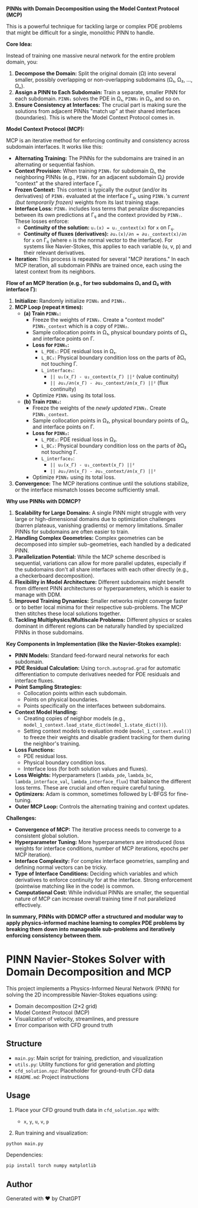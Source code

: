 **PINNs with Domain Decomposition using the Model Context Protocol (MCP)** 

This is a powerful technique for tackling large or complex PDE problems that might be difficult for a single, monolithic PINN to handle.

**Core Idea:**

Instead of training one massive neural network for the entire problem domain, you:

1.  **Decompose the Domain:** Split the original domain (Ω) into several smaller, possibly overlapping or non-overlapping subdomains (Ω₁, Ω₂, ..., Ωₙ).
2.  **Assign a PINN to Each Subdomain:** Train a separate, smaller PINN for each subdomain. `PINN₁` solves the PDE in Ω₁, `PINN₂` in Ω₂, and so on.
3.  **Ensure Consistency at Interfaces:** The crucial part is making sure the solutions from adjacent PINNs "match up" at their shared interfaces (boundaries). This is where the Model Context Protocol comes in.

**Model Context Protocol (MCP):**

MCP is an iterative method for enforcing continuity and consistency across subdomain interfaces. It works like this:

*   **Alternating Training:** The PINNs for the subdomains are trained in an alternating or sequential fashion.
*   **Context Provision:** When training `PINNᵢ` for subdomain Ωᵢ, the neighboring PINNs (e.g., `PINNⱼ` for an adjacent subdomain Ωⱼ) provide "context" at the shared interface Γᵢⱼ.
*   **Frozen Context:** This context is typically the *output* (and/or its derivatives) of `PINNⱼ` evaluated at the interface Γᵢⱼ, using `PINNⱼ`'s *current (but temporarily frozen)* weights from its last training stage.
*   **Interface Loss:** `PINNᵢ` includes loss terms that penalize discrepancies between its own predictions at Γᵢⱼ and the context provided by `PINNⱼ`. These losses enforce:
    *   **Continuity of the solution:** `uᵢ(x) = uⱼ_context(x)` for `x` on Γᵢⱼ.
    *   **Continuity of fluxes (derivatives):** `∂uᵢ(x)/∂n = ∂uⱼ_context(x)/∂n` for `x` on Γᵢⱼ (where `n` is the normal vector to the interface). For systems like Navier-Stokes, this applies to each variable (u, v, p) and their relevant derivatives.
*   **Iteration:** This process is repeated for several "MCP iterations." In each MCP iteration, all subdomain PINNs are trained once, each using the latest context from its neighbors.

**Flow of an MCP Iteration (e.g., for two subdomains Ω₁ and Ω₂ with interface Γ):**

1.  **Initialize:** Randomly initialize `PINN₁` and `PINN₂`.
2.  **MCP Loop (repeat `M` times):**
    *   **(a) Train `PINN₁`:**
        *   Freeze the weights of `PINN₂`. Create a "context model" `PINN₂_context` which is a copy of `PINN₂`.
        *   Sample collocation points in Ω₁, physical boundary points of Ω₁, and interface points on Γ.
        *   **Loss for `PINN₁`:**
            *   `L_PDE₁`: PDE residual loss in Ω₁.
            *   `L_BC₁`: Physical boundary condition loss on the parts of ∂Ω₁ not touching Γ.
            *   `L_interface₁`:
                *   `|| u₁(x_Γ) - u₂_context(x_Γ) ||²` (value continuity)
                *   `|| ∂u₁/∂n(x_Γ) - ∂u₂_context/∂n(x_Γ) ||²` (flux continuity)
        *   Optimize `PINN₁` using its total loss.
    *   **(b) Train `PINN₂`:**
        *   Freeze the weights of the *newly updated* `PINN₁`. Create `PINN₁_context`.
        *   Sample collocation points in Ω₂, physical boundary points of Ω₂, and interface points on Γ.
        *   **Loss for `PINN₂`:**
            *   `L_PDE₂`: PDE residual loss in Ω₂.
            *   `L_BC₂`: Physical boundary condition loss on the parts of ∂Ω₂ not touching Γ.
            *   `L_interface₂`:
                *   `|| u₂(x_Γ) - u₁_context(x_Γ) ||²`
                *   `|| ∂u₂/∂n(x_Γ) - ∂u₁_context/∂n(x_Γ) ||²`
        *   Optimize `PINN₂` using its total loss.
3.  **Convergence:** The MCP iterations continue until the solutions stabilize, or the interface mismatch losses become sufficiently small.

**Why use PINNs with DDMCP?**

1.  **Scalability for Large Domains:** A single PINN might struggle with very large or high-dimensional domains due to optimization challenges (barren plateaus, vanishing gradients) or memory limitations. Smaller PINNs for subdomains are often easier to train.
2.  **Handling Complex Geometries:** Complex geometries can be decomposed into simpler sub-geometries, each handled by a dedicated PINN.
3.  **Parallelization Potential:** While the MCP scheme described is sequential, variations can allow for more parallel updates, especially if the subdomains don't all share interfaces with each other directly (e.g., a checkerboard decomposition).
4.  **Flexibility in Model Architecture:** Different subdomains might benefit from different PINN architectures or hyperparameters, which is easier to manage with DDM.
5.  **Improved Training Dynamics:** Smaller networks might converge faster or to better local minima for their respective sub-problems. The MCP then stitches these local solutions together.
6.  **Tackling Multiphysics/Multiscale Problems:** Different physics or scales dominant in different regions can be naturally handled by specialized PINNs in those subdomains.

**Key Components in Implementation (like the Navier-Stokes example):**

*   **PINN Models:** Standard feed-forward neural networks for each subdomain.
*   **PDE Residual Calculation:** Using `torch.autograd.grad` for automatic differentiation to compute derivatives needed for PDE residuals and interface fluxes.
*   **Point Sampling Strategies:**
    *   Collocation points within each subdomain.
    *   Points on physical boundaries.
    *   Points specifically on the interfaces between subdomains.
*   **Context Model Handling:**
    *   Creating copies of neighbor models (e.g., `model_1_context.load_state_dict(model_1.state_dict())`).
    *   Setting context models to evaluation mode (`model_1_context.eval()`) to freeze their weights and disable gradient tracking for them during the neighbor's training.
*   **Loss Functions:**
    *   PDE residual loss.
    *   Physical boundary condition loss.
    *   Interface loss (for both solution values and fluxes).
*   **Loss Weights:** Hyperparameters (`lambda_pde`, `lambda_bc`, `lambda_interface_val`, `lambda_interface_flux`) that balance the different loss terms. These are crucial and often require careful tuning.
*   **Optimizers:** Adam is common, sometimes followed by L-BFGS for fine-tuning.
*   **Outer MCP Loop:** Controls the alternating training and context updates.

**Challenges:**

*   **Convergence of MCP:** The iterative process needs to converge to a consistent global solution.
*   **Hyperparameter Tuning:** More hyperparameters are introduced (loss weights for interface conditions, number of MCP iterations, epochs per MCP iteration).
*   **Interface Complexity:** For complex interface geometries, sampling and defining normal vectors can be tricky.
*   **Type of Interface Conditions:** Deciding which variables and which derivatives to enforce continuity for at the interface. Strong enforcement (pointwise matching like in the code) is common.
*   **Computational Cost:** While individual PINNs are smaller, the sequential nature of MCP can increase overall training time if not parallelized effectively.

**In summary, PINNs with DDMCP offer a structured and modular way to apply physics-informed machine learning to complex PDE problems by breaking them down into manageable sub-problems and iteratively enforcing consistency between them.** 


# PINN Navier-Stokes Solver with Domain Decomposition and MCP

This project implements a Physics-Informed Neural Network (PINN) for solving the 2D incompressible Navier-Stokes equations using:

- Domain decomposition (2×2 grid)
- Model Context Protocol (MCP)
- Visualization of velocity, streamlines, and pressure
- Error comparison with CFD ground truth

## Structure

- `main.py`: Main script for training, prediction, and visualization
- `utils.py`: Utility functions for grid generation and plotting
- `cfd_solution.npz`: Placeholder for ground-truth CFD data
- `README.md`: Project instructions

## Usage

1. Place your CFD ground truth data in `cfd_solution.npz` with:
   - `x`, `y`, `u`, `v`, `p`

2. Run training and visualization:
```bash
python main.py
```

Dependencies:
```bash
pip install torch numpy matplotlib
```

## Author
Generated with ❤️ by ChatGPT
